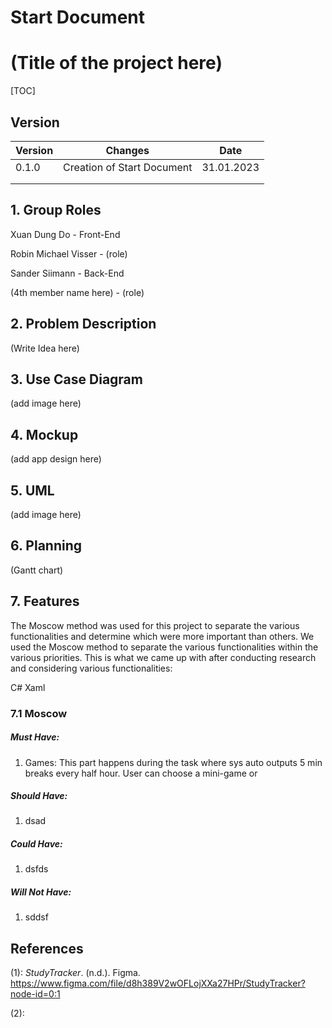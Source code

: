 # Start Document

# (Title of the project here)

[TOC]

## Version

| Version | Changes                    | Date       |
| ------- | -------------------------- | ---------- |
| 0.1.0   | Creation of Start Document | 31.01.2023 |
|         |                            |            |
|         |                            |            |

## 1. Group Roles

Xuan Dung Do - Front-End

Robin Michael Visser - (role)

Sander Siimann - Back-End

(4th member name here) - (role)

## 2. Problem Description

(Write Idea here)

## 3. Use Case Diagram

(add image here)

## 4. Mockup

(add app design here)

## 5. UML

(add image here)

## 6. Planning

(Gantt chart)

## 7. Features

The Moscow method was used for this project to separate the various functionalities and determine which were more important than others. We used the Moscow method to separate the various functionalities within the various priorities.
This is what we came up with after conducting research and considering various functionalities:

C# Xaml

### 7.1 Moscow

##### Must Have:

1. Games: This part happens during the task where sys auto outputs 5 min breaks every half hour. User can choose a mini-game or 

##### Should Have:

1. dsad

##### Could Have:

1. dsfds

##### Will Not Have:

1. sddsf



## References

(1): *StudyTracker*. (n.d.). Figma. https://www.figma.com/file/d8h389V2wOFLojXXa27HPr/StudyTracker?node-id=0:1

(2): 